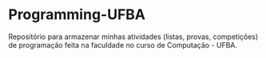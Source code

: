 # Programming-UFBA

Repositório para armazenar minhas atividades (listas, provas, competições) de programação feita na faculdade no curso de Computação - UFBA.
